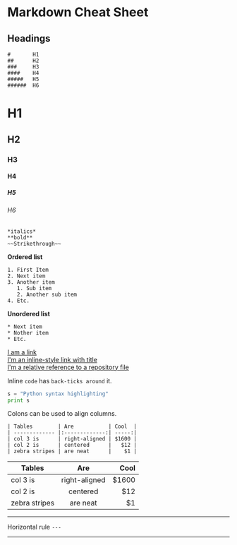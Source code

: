 # Markdown Cheat Sheet

## Headings
```
#       H1 
##      H2
###     H3
####    H4
#####   H5
######  H6
```
#       H1 
##      H2
###     H3
####    H4
#####   H5
######  H6

```
*italics*
**bold**
~~Strikethrough~~
```


**Ordered list**
```
1. First Item
2. Next item
3. Another item
   1. Sub item
   2. Another sub item
4. Etc.
```


**Unordered list**
```
* Next item
* Nother item
* Etc.
```

[I am a link](http://www.google.com) <br>
[I'm an inline-style link with title](https://www.google.com "Google's Homepage") <br>
[I'm a relative reference to a repository file](../blob/master/LICENSE) <br>

Inline `code` has `back-ticks around` it.
```python
s = "Python syntax highlighting"
print s
```

Colons can be used to align columns.
```
| Tables        | Are           | Cool  |
| ------------- |:-------------:| -----:|
| col 3 is      | right-aligned | $1600 |
| col 2 is      | centered      |   $12 |
| zebra stripes | are neat      |    $1 |
```

| Tables        | Are           | Cool  |
| ------------- |:-------------:| -----:|
| col 3 is      | right-aligned | $1600 |
| col 2 is      | centered      |   $12 |
| zebra stripes | are neat      |    $1 |

----
Horizontal rule
```---```
___